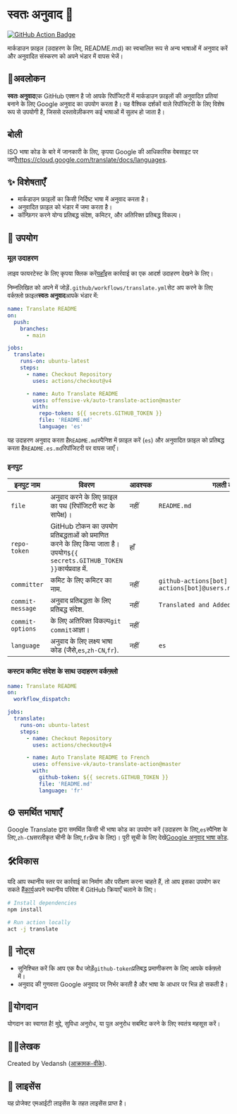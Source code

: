# स्वतः अनुवाद 📘

[![GitHub Action Badge](https://img.shields.io/badge/Action-Auto%20Translate-blue?style=flat-square)](https://github.com/offensive-vk/auto-translate)

मार्कडाउन फ़ाइल (उदाहरण के लिए, README.md) का स्वचालित रूप से अन्य भाषाओं में अनुवाद करें और अनुवादित संस्करण को अपने भंडार में वापस भेजें।

## 📖अवलोकन

**स्वतः अनुवाद**एक GitHub एक्शन है जो आपके रिपॉजिटरी में मार्कडाउन फ़ाइलों की अनुवादित प्रतियां बनाने के लिए Google अनुवाद का उपयोग करता है। यह वैश्विक दर्शकों वाले रिपॉजिटरी के लिए विशेष रूप से उपयोगी है, जिससे दस्तावेज़ीकरण कई भाषाओं में सुलभ हो जाता है।

## बोली

ISO भाषा कोड के बारे में जानकारी के लिए, कृपया Google की आधिकारिक वेबसाइट पर जाएँ<https://cloud.google.com/translate/docs/languages>.

## ✨ विशेषताएँ

-   मार्कडाउन फ़ाइलों का किसी निर्दिष्ट भाषा में अनुवाद करता है।
-   अनुवादित फ़ाइल को भंडार में जमा करता है।
-   कॉन्फ़िगर करने योग्य प्रतिबद्ध संदेश, कमिटर, और अतिरिक्त प्रतिबद्ध विकल्प।

## 🚀 उपयोग

### मूल उदाहरण

लाइव फायरटेस्ट के लिए कृपया क्लिक करें[यहाँ](https://github.com/offensive-vk/auto-translate/tree/master/.github/workflows/test.yml)इस कार्रवाई का एक आदर्श उदाहरण देखने के लिए।

निम्नलिखित को अपने में जोड़ें`.github/workflows/translate.yml`सेट अप करने के लिए वर्कफ़्लो फ़ाइल**स्वतः अनुवाद**आपके भंडार में:

```yaml
name: Translate README
on:
  push:
    branches:
      - main

jobs:
  translate:
    runs-on: ubuntu-latest
    steps:
      - name: Checkout Repository
        uses: actions/checkout@v4

      - name: Auto Translate README
        uses: offensive-vk/auto-translate-action@master
        with:
          repo-token: ${{ secrets.GITHUB_TOKEN }}
          file: 'README.md'
          language: 'es'
```

यह उदाहरण अनुवाद करता है`README.md`स्पैनिश में फ़ाइल करें (`es`) और अनुवादित फ़ाइल को प्रतिबद्ध करता है`README.es.md`रिपॉजिटरी पर वापस जाएँ।

### इनपुट

| इनपुट नाम        | विवरण                                                                                                                       | आवश्यक | गलती करना                                                            |
| ---------------- | --------------------------------------------------------------------------------------------------------------------------- | ------ | -------------------------------------------------------------------- |
| `file`           | अनुवाद करने के लिए फ़ाइल का पथ (रिपॉजिटरी रूट के सापेक्ष)।                                                                  | नहीं   | `README.md`                                                          |
| `repo-token`     | GitHub टोकन का उपयोग प्रतिबद्धताओं को प्रमाणित करने के लिए किया जाता है। उपयोग`${{ secrets.GITHUB_TOKEN }}`कार्यप्रवाह में. | हाँ    |                                                                      |
| `committer`      | कमिट के लिए कमिटर का नाम.                                                                                                   | नहीं   | `github-actions[bot] <github-actions[bot]@users.noreply.github.com>` |
| `commit-message` | अनुवाद प्रतिबद्धता के लिए प्रतिबद्ध संदेश.                                                                                  | नहीं   | `Translated and Added README`                                        |
| `commit-options` | के लिए अतिरिक्त विकल्प`git commit`आज्ञा।                                                                                    | नहीं   |                                                                      |
| `language`       | अनुवाद के लिए लक्ष्य भाषा कोड (जैसे,`es`,`zh-CN`,`fr`).                                                                     | नहीं   | `es`                                                                 |

### कस्टम कमिट संदेश के साथ उदाहरण वर्कफ़्लो

```yaml
name: Translate README
on:
  workflow_dispatch:

jobs:
  translate:
    runs-on: ubuntu-latest
    steps:
      - name: Checkout Repository
        uses: actions/checkout@v4

      - name: Auto Translate README to French
        uses: offensive-vk/auto-translate-action@master
        with:
          github-token: ${{ secrets.GITHUB_TOKEN }}
          file: 'README.md'
          language: 'fr'
```

## ⚙️ समर्थित भाषाएँ

Google Translate द्वारा समर्थित किसी भी भाषा कोड का उपयोग करें (उदाहरण के लिए,`es`स्पैनिश के लिए,`zh-CN`सरलीकृत चीनी के लिए,`fr`फ़्रेंच के लिए)। पूरी सूची के लिए देखें[Google अनुवाद भाषा कोड](https://cloud.google.com/translate/docs/languages).

## 🛠विकास

यदि आप स्थानीय स्तर पर कार्रवाई का निर्माण और परीक्षण करना चाहते हैं, तो आप इसका उपयोग कर सकते हैं[कार्य](https://github.com/nektos/act)अपने स्थानीय परिवेश में GitHub क्रियाएँ चलाने के लिए।

```bash
# Install dependencies
npm install

# Run action locally
act -j translate
```

## 📝 नोट्स

-   सुनिश्चित करें कि आप एक वैध जोड़ें`github-token`प्रतिबद्ध प्रमाणीकरण के लिए आपके वर्कफ़्लो में।
-   अनुवाद की गुणवत्ता Google अनुवाद पर निर्भर करती है और भाषा के आधार पर भिन्न हो सकती है।

## 🤝योगदान

योगदान का स्वागत है! मुद्दे, सुविधा अनुरोध, या पुल अनुरोध सबमिट करने के लिए स्वतंत्र महसूस करें।

## 🧑‍💻लेखक

Created by Vedansh ([आक्रामक-वीके](https://github.com/offensive-vk)).

## 📜 लाइसेंस

यह प्रोजेक्ट एमआईटी लाइसेंस के तहत लाइसेंस प्राप्त है।

